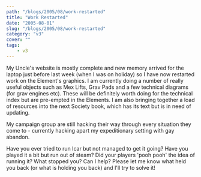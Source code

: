 ```yaml
---
path: "/blogs/2005/08/work-restarted"
title: "Work Restarted"
date: "2005-08-01"
slug: "/blogs/2005/08/work-restarted"
category: "v3"
cover: ""
tags:
    - v3
---
```

My Uncle's website is mostly complete and new memory arrived for the laptop just before last week (when I was on holiday) so I have now restarted work on the Element's graphics. I am currently doing a number of really useful objects such as Mex Lifts, Grav Pads and a few technical diagrams (for grav engines etc). These will be definitely worth doing for the technical index but are pre-empted in the Elements. I am also bringing together a load of resources into the next Society book, which has its text but is in need of updating.

My campaign group are still hacking their way through every situation they come to - currently hacking apart my expeditionary setting with gay abandon.

Have you ever tried to run Icar but not managed to get it going? Have you played it a bit but run out of steam? Did your players 'pooh pooh' the idea of running it? What stopped you? Can I help? Please let me know what held you back (or what is holding you back) and I'll try to solve it!